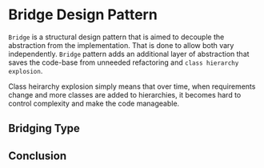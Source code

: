 # Bridge Design Pattern
`Bridge` is a structural design pattern that is aimed to decouple the abstraction from the implementation. That is done to allow both vary independently. `Bridge` pattern adds an additional layer of abstraction that saves the code-base from unneeded refactoring and `class hierarchy explosion`. 

Class heirarchy explosion simply means that over time, when requirements change and more classes are added to hierarchies, it becomes  hard to control complexity and make the code manageable. 

## Bridging Type



## Conclusion 